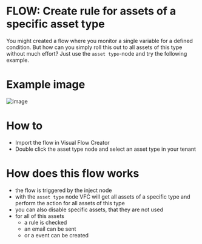 # FLOW: Create rule for assets of a specific asset type

You might created a flow where you monitor a single variable for a defined condition. But how can you simply roll this out to all assets of this type without much effort? Just use the `asset type`-node and try the following example.

# Example image

![image](./doc/createRuleForAssetType.png)

# How to

- Import the flow in Visual Flow Creator
- Double click the asset type node and select an asset type in your tenant

# How does this flow works

- the flow is triggered by the inject node 
- with the `asset type` node VFC will get all assets of a specific type and perform the action for all assets of this type
- you can also disable specific assets, that they are not used
- for all of this assets
    - a rule is checked
    - an email can be sent
    - or a event can be created
